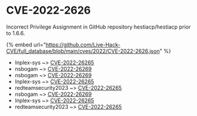 # CVE-2022-2626

Incorrect Privilege Assignment in GitHub repository hestiacp/hestiacp prior to 1.6.6.

{% embed url="https://github.com/Live-Hack-CVE/full_database/blob/main/cves/2022/CVE-2022-2626.json" %}


* Inplex-sys ~> [CVE-2022-26265](https://www.alice-snow.ru/2022/database/cve-2022-2626/cve-2022-26265-inplex-sys)
* nsbogam ~> [CVE-2022-26269](https://www.alice-snow.ru/2022/database/cve-2022-2626/cve-2022-26269-nsbogam)
* nsbogam ~> [CVE-2022-26269](https://www.alice-snow.ru/2022/database/cve-2022-2626/cve-2022-26269-nsbogam)
* Inplex-sys ~> [CVE-2022-26265](https://www.alice-snow.ru/2022/database/cve-2022-2626/cve-2022-26265-inplex-sys)
* redteamsecurity2023 ~> [CVE-2022-26265](https://www.alice-snow.ru/2022/database/cve-2022-2626/cve-2022-26265-redteamsecurity2023)
* nsbogam ~> [CVE-2022-26269](https://www.alice-snow.ru/2022/database/cve-2022-2626/cve-2022-26269-nsbogam)
* Inplex-sys ~> [CVE-2022-26265](https://www.alice-snow.ru/2022/database/cve-2022-2626/cve-2022-26265-inplex-sys)
* redteamsecurity2023 ~> [CVE-2022-26265](https://www.alice-snow.ru/2022/database/cve-2022-2626/cve-2022-26265-redteamsecurity2023)